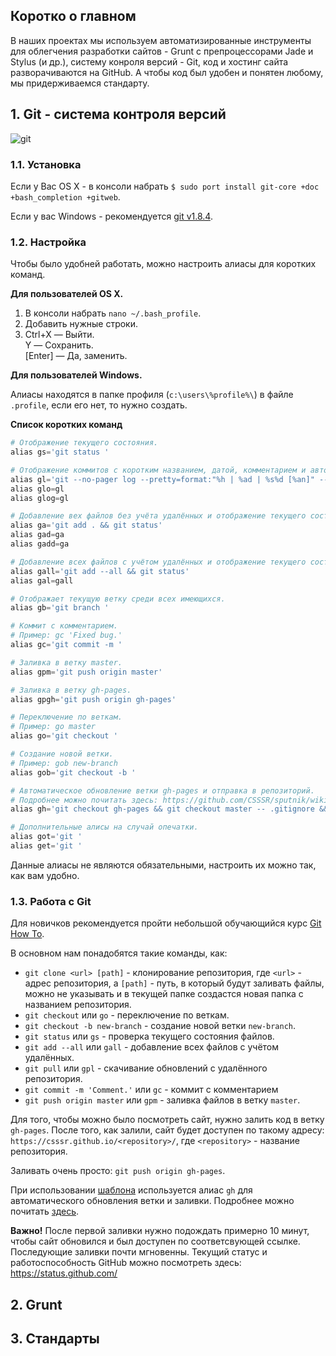 ## Коротко о главном

В наших проектах мы используем автоматизированные инструменты для облегчения разработки сайтов - Grunt c препроцессорами Jade и Stylus (и др.), систему конроля версий - Git, код и хостинг сайта разворачиваются на GitHub.
А чтобы код был удобен и понятен любому, мы придерживаемся стандарту.


## 1. Git - система контроля версий
![git](http://git-scm.com/images/logo@2x.png)
### 1.1. Установка
Если у Вас OS X - в консоли набрать `$ sudo port install git-core +doc +bash_completion +gitweb`.

Если у вас Windows - рекомендуется [git v1.8.4](http://msysgit.googlecode.com/files/Git-1.8.4-preview20130916.exe).

### 1.2. Настройка
Чтобы было удобней работать, можно настроить алиасы для коротких команд.

**Для пользователей OS X.**

1. В консоли набрать `nano ~/.bash_profile`.
2. Добавить нужные строки.
3.  Ctrl+X  — Выйти.<br>
    Y       — Сохранить.<br>
    [Enter] — Да, заменить.


**Для пользователей Windows.**

Алиасы находятся в папке профиля (`c:\users\%profile%\`) в файле `.profile`, если его нет, то нужно создать.

**Список коротких команд**
```php
# Отображение текущего состояния.
alias gs='git status '

# Отображение коммитов с коротким названием, датой, комментарием и автором.
alias gl='git --no-pager log --pretty=format:"%h | %ad | %s%d [%an]" --graph --date=short'
alias glo=gl
alias glog=gl

# Добавление вех файлов без учёта удалённых и отображение текущего состояния.
alias ga='git add . && git status'
alias gad=ga
alias gadd=ga

# Добавление всех файлов с учётом удалённых и отображение текущего состояния.
alias gall='git add --all && git status'
alias gal=gall

# Отображает текущую ветку среди всех имеющихся.
alias gb='git branch '

# Коммит с комментарием.
# Пример: gc 'Fixed bug.'
alias gc='git commit -m '

# Заливка в ветку master.
alias gpm='git push origin master'

# Заливка в ветку gh-pages.
alias gpgh='git push origin gh-pages'

# Переключение по веткам.
# Пример: go master
alias go='git checkout '

# Создание новой ветки.
# Пример: gob new-branch
alias gob='git checkout -b '

# Автоматическое обновление ветки gh-pages и отправка в репозиторий.
# Подробнее можно почитать здесь: https://github.com/CSSSR/sputnik/wiki/git
alias gh='git checkout gh-pages && git checkout master -- .gitignore && rm -rf `ls | grep -v node_modules` && git checkout master -- public && mv public/* . && rm -rf public && git add --all && git status && git commit -m Updated. && git push origin gh-pages && git checkout master'

# Дополнительные алисы на случай опечатки.
alias got='git '
alias get='git '

```

Данные алиасы не являются обязательными, настроить их можно так, как вам удобно.

### 1.3. Работа с Git
Для новичков рекомендуется пройти небольшой обучающийся курс [Git How To](http://githowto.com/ru).

В основном нам понадобятся такие команды, как:
* `git clone <url> [path]` - клонирование репозитория, где `<url>` - адрес репозитория, а `[path]` - путь, в который будут заливать файлы, можно не указывать и в текущей папке создастся новая папка с названием репозитория.
* `git checkout` или `go` - переключение по веткам.
* `git checkout -b new-branch` - создание новой ветки `new-branch`.
* `git status` или `gs` - проверка текущего состояния файлов.
* `git add --all` или `gall` - добавление всех файлов с учётом удалённых.
* `git pull` или `gpl` - скачивание обновлений с удалённого репозитория.
* `git commit -m 'Comment.'` или `gc` - коммит с комментарием
* `git push origin master` или `gpm` - заливка файлов в ветку `master`.

Для того, чтобы можно было посмотреть сайт, нужно залить код в ветку `gh-pages`. После того, как залили, сайт будет доступен по такому адресу: `https://csssr.github.io/<repository>/`, где `<repository>` - название репозитория.

Заливать очень просто: `git push origin gh-pages`.

При использовании [шаблона](https://github.com/CSSSR/csssr-project-template) используется алиас `gh` для автоматического обновления ветки и заливки.
Подробнее можно почитать [здесь](https://github.com/CSSSR/sputnik/wiki/git#beta-Автоматическое-обновление-ветки-gh-pages-и-отправка-в-репозиторий).

**Важно!** После первой заливки нужно подождать примерно 10 минут, чтобы сайт обновился и был доступен по соответсвующей ссылке. Последующие заливки почти мгновенны. Текущий статус и работоспособность GitHub можно посмотреть здесь: https://status.github.com/


## 2. Grunt


## 3. Стандарты

